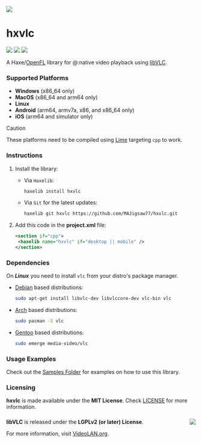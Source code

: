 <img src="https://github.com/MAJigsaw77/hxvlc/raw/main/logo.png" align="center" />

# hxvlc

![](https://img.shields.io/github/repo-size/MAJigsaw77/hxvlc) ![](https://badgen.net/github/open-issues/MAJigsaw77/hxvlc) ![](https://badgen.net/badge/license/MIT/green)

A Haxe/[OpenFL](https://www.openfl.org) library for @:native video playback using [libVLC](https://www.videolan.org/vlc/libvlc.html).

### Supported Platforms

- **Windows** (x86_64 only)
- **MacOS** (x86_64 and arm64 only)
- **Linux**
- **Android** (arm64, armv7a, x86, and x86_64 only)
- **iOS** (arm64 and simulator only)

> [!CAUTION]
> These platforms need to be compiled using [Lime](https://lime.openfl.org) targeting `cpp` to work.

### Instructions

1. Install the library:
   - Via `Haxelib`:
     ```bash
     haxelib install hxvlc
     ```
   - Via `Git` for the latest updates:
     ```bash
     haxelib git hxvlc https://github.com/MAJigsaw77/hxvlc.git
     ```

3. Add this code in the **project.xml** file:
   ```xml
   <section if="cpp">
   	<haxelib name="hxvlc" if="desktop || mobile" />
   </section>
   ```

### Dependencies

On ***Linux*** you need to install `vlc` from your distro's package manager.

* [Debian](https://debian.org) based distributions:
  ```bash
  sudo apt-get install libvlc-dev libvlccore-dev vlc-bin vlc
  ```
* [Arch](https://archlinux.org) based distributions:
  ```bash
  sudo pacman -S vlc
  ```
* [Gentoo](https://gentoo.org) based distributions:
  ```bash
  sudo emerge media-video/vlc
  ```

### Usage Examples

Check out the [Samples Folder](samples/) for examples on how to use this library.

### Licensing

**hxvlc** is made available under the **MIT License**. Check [LICENSE](./LICENSE) for more information.

###

<a href="https://www.videolan.org/vlc/libvlc.html">
	<img src="https://images.videolan.org/images/goodies/Cone-Video-small.png" align="right" />
</a>

**libVLC** is released under the **LGPLv2 (or later) License**.

For more information, visit [VideoLAN.org](https://videolan.org/legal.html).
